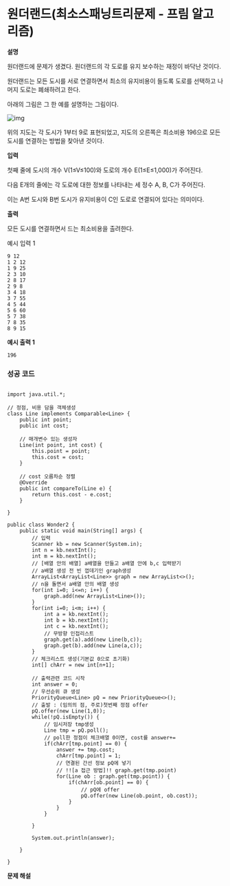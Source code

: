 # 원더랜드(최소스패닝트리문제 - 프림 알고리즘)



**설명**

원더랜드에 문제가 생겼다. 원더랜드의 각 도로를 유지 보수하는 재정이 바닥난 것이다.

원더랜드는 모든 도시를 서로 연결하면서 최소의 유지비용이 들도록 도로를 선택하고 나머지 도로는 폐쇄하려고 한다.

아래의 그림은 그 한 예를 설명하는 그림이다.



![img](https://blog.kakaocdn.net/dn/bnhLk7/btryHaPT3Hr/Cwkz8qXrXuhEstkyZGt7Q0/img.jpg)



위의 지도는 각 도시가 1부터 9로 표현되었고, 지도의 오른쪽은 최소비용 196으로 모든 도시를 연결하는 방법을 찾아낸 것이다.

 

**입력**

첫째 줄에 도시의 개수 V(1≤V≤100)와 도로의 개수 E(1≤E≤1,000)가 주어진다.

다음 E개의 줄에는 각 도로에 대한 정보를 나타내는 세 정수 A, B, C가 주어진다.

이는 A번 도시와 B번 도시가 유지비용이 C인 도로로 연결되어 있다는 의미이다.

 

**출력**

모든 도시를 연결하면서 드는 최소비용을 출려한다.

예시 입력 1 

```
9 12
1 2 12
1 9 25
2 3 10
2 8 17
2 9 8
3 4 18
3 7 55
4 5 44
5 6 60
5 7 38
7 8 35
8 9 15
```

**예시 출력 1**

```
196
```



### 성공 코드

```

import java.util.*;

// 정점, 비용 담을 객체생성
class Line implements Comparable<Line> {
	public int point;
	public int cost;
	
	// 매개변수 있는 생성자
	Line(int point, int cost) {
		this.point = point;
		this.cost = cost;
	}
	
	// cost 오름차순 정렬
	@Override
	public int compareTo(Line e) {
		return this.cost - e.cost;
	}
	
}

public class Wonder2 {
	public static void main(String[] args) {
		// 입력
		Scanner kb = new Scanner(System.in);
		int n = kb.nextInt();
		int m = kb.nextInt();
		// [배열 안의 배열] a배열을 만들고 a배열 안에 b,c 입력받기
		// a배열 생성 전 빈 껍데기인 graph생성
		ArrayList<ArrayList<Line>> graph = new ArrayList<>();
		// n을 돌면서 a배열 안의 배열 생성
		for(int i=0; i<=n; i++) {
			graph.add(new ArrayList<Line>());
		}
		for(int i=0; i<m; i++) {
			int a = kb.nextInt();
			int b = kb.nextInt();
			int c = kb.nextInt();
			// 무방향 인접리스트
			graph.get(a).add(new Line(b,c));
			graph.get(b).add(new Line(a,c));
		}
		// 체크리스트 생성(기본값 0으로 초기화)
		int[] chArr = new int[n+1];
		
		// 출력관련 코드 시작
		int answer = 0;
		// 우선순위 큐 생성
		PriorityQueue<Line> pQ = new PriorityQueue<>();
		// 출발 : (임의의 점, 주로)첫번째 정점 offer
		pQ.offer(new Line(1,0));
		while(!pQ.isEmpty()) {
			// 임시저장 tmp생성
			Line tmp = pQ.poll();
			// poll한 정점이 체크배열 0이면, cost를 answer+=
			if(chArr[tmp.point] == 0) {
				answer += tmp.cost;
				chArr[tmp.point] = 1;
				// 연결된 간선 정보 pQ에 넣기
				// !![a 접근 방법]!! graph.get(tmp.point)
				for(Line ob : graph.get(tmp.point)) {
					if(chArr[ob.point] == 0) {
						// pQ에 offer
						pQ.offer(new Line(ob.point, ob.cost));
					}
				}
			}
			
		}
	
		System.out.println(answer);
		
	}

}
```



**문제 해설**

[Notion]: https://lealea.tistory.com/27

